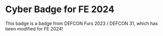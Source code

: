 # Cyber Badge for FE 2024 

This badge is a badge from DEFCON Furs 2023 / DEFCON 31, which has been modified for FE 2024!
